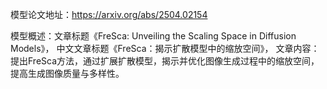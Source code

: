 模型论文地址：https://arxiv.org/abs/2504.02154

模型概述：文章标题《FreSca: Unveiling the Scaling Space in Diffusion Models》，
中文文章标题《FreSca：揭示扩散模型中的缩放空间》，
文章内容：提出FreSca方法，通过扩展扩散模型，揭示并优化图像生成过程中的缩放空间，提高生成图像质量与多样性。
